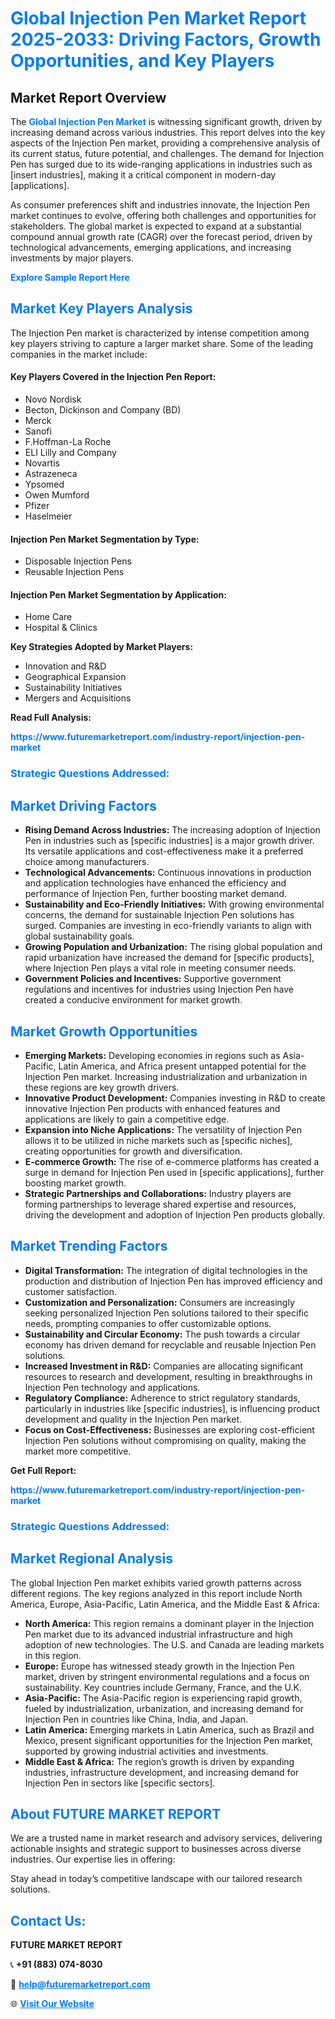 <h1 style="color: #007BFF;">Global Injection Pen Market Report 2025-2033: Driving Factors, Growth Opportunities, and Key Players</h1>

<section id="overview">
<h2>Market Report Overview</h2>
<p>The <a href="https://www.futuremarketreport.com/industry-report/injection-pen-market" style="color: #007BFF; text-decoration: none;"><strong>Global Injection Pen Market</strong></a> is witnessing significant growth, driven by increasing demand across various industries. This report delves into the key aspects of the Injection Pen market, providing a comprehensive analysis of its current status, future potential, and challenges. The demand for Injection Pen has surged due to its wide-ranging applications in industries such as [insert industries], making it a critical component in modern-day [applications].</p>
<p>As consumer preferences shift and industries innovate, the Injection Pen market continues to evolve, offering both challenges and opportunities for stakeholders. The global market is expected to expand at a substantial compound annual growth rate (CAGR) over the forecast period, driven by technological advancements, emerging applications, and increasing investments by major players.</p>
</section>

<section id="overview">
<p><a href="https://www.futuremarketreport.com/request-sample/reportId=64727" style="color: #007BFF; text-decoration: none;"><strong>Explore Sample Report Here</strong></a></p>
</section>

<section id="key-players">
<h2 style="color: #007BFF;">Market Key Players Analysis</h2>
<p>The Injection Pen market is characterized by intense competition among key players striving to capture a larger market share. Some of the leading companies in the market include:</p>
<h4>Key Players Covered in the Injection Pen Report:</h4>
<ul><li>Novo Nordisk</li><li>Becton, Dickinson and Company (BD)</li><li>Merck</li><li>Sanofi</li><li>F.Hoffman-La Roche</li><li>ELI Lilly and Company</li><li>Novartis</li><li>Astrazeneca</li><li>Ypsomed</li><li>Owen Mumford</li><li>Pfizer</li><li>Haselmeier</li></ul>
<h4>Injection Pen Market Segmentation by Type:</h4>
<ul><li>Disposable Injection Pens</li><li>Reusable Injection Pens</li></ul>

<h4>Injection Pen Market Segmentation by Application:</h4>
<ul><li>Home Care</li><li>Hospital &amp; Clinics</li></ul>
<p><strong>Key Strategies Adopted by Market Players:</strong></p>
<ul>
<li>Innovation and R&D</li>
<li>Geographical Expansion</li>
<li>Sustainability Initiatives</li>
<li>Mergers and Acquisitions</li>
</ul>
</section>

<section>
<p><strong>Read Full Analysis: </strong></p><a href="https://www.futuremarketreport.com/industry-report/injection-pen-market" style="color: #007BFF; text-decoration: none;"><strong>https://www.futuremarketreport.com/industry-report/injection-pen-market</strong></a>
<h3 style="color: #007BFF;">Strategic Questions Addressed:</h3>
</section>

<section id="driving-factors">
<h2 style="color: #007BFF;">Market Driving Factors</h2>
<ul>
<li><strong>Rising Demand Across Industries:</strong> The increasing adoption of Injection Pen in industries such as [specific industries] is a major growth driver. Its versatile applications and cost-effectiveness make it a preferred choice among manufacturers.</li>
<li><strong>Technological Advancements:</strong> Continuous innovations in production and application technologies have enhanced the efficiency and performance of Injection Pen, further boosting market demand.</li>
<li><strong>Sustainability and Eco-Friendly Initiatives:</strong> With growing environmental concerns, the demand for sustainable Injection Pen solutions has surged. Companies are investing in eco-friendly variants to align with global sustainability goals.</li>
<li><strong>Growing Population and Urbanization:</strong> The rising global population and rapid urbanization have increased the demand for [specific products], where Injection Pen plays a vital role in meeting consumer needs.</li>
<li><strong>Government Policies and Incentives:</strong> Supportive government regulations and incentives for industries using Injection Pen have created a conducive environment for market growth.</li>
</ul>
</section>

<section id="growth-opportunities">
<h2 style="color: #007BFF;">Market Growth Opportunities</h2>
<ul>
<li><strong>Emerging Markets:</strong> Developing economies in regions such as Asia-Pacific, Latin America, and Africa present untapped potential for the Injection Pen market. Increasing industrialization and urbanization in these regions are key growth drivers.</li>
<li><strong>Innovative Product Development:</strong> Companies investing in R&D to create innovative Injection Pen products with enhanced features and applications are likely to gain a competitive edge.</li>
<li><strong>Expansion into Niche Applications:</strong> The versatility of Injection Pen allows it to be utilized in niche markets such as [specific niches], creating opportunities for growth and diversification.</li>
<li><strong>E-commerce Growth:</strong> The rise of e-commerce platforms has created a surge in demand for Injection Pen used in [specific applications], further boosting market growth.</li>
<li><strong>Strategic Partnerships and Collaborations:</strong> Industry players are forming partnerships to leverage shared expertise and resources, driving the development and adoption of Injection Pen products globally.</li>
</ul>
</section>

<section id="trending-factors">
<h2 style="color: #007BFF;">Market Trending Factors</h2>
<ul>
<li><strong>Digital Transformation:</strong> The integration of digital technologies in the production and distribution of Injection Pen has improved efficiency and customer satisfaction.</li>
<li><strong>Customization and Personalization:</strong> Consumers are increasingly seeking personalized Injection Pen solutions tailored to their specific needs, prompting companies to offer customizable options.</li>
<li><strong>Sustainability and Circular Economy:</strong> The push towards a circular economy has driven demand for recyclable and reusable Injection Pen solutions.</li>
<li><strong>Increased Investment in R&D:</strong> Companies are allocating significant resources to research and development, resulting in breakthroughs in Injection Pen technology and applications.</li>
<li><strong>Regulatory Compliance:</strong> Adherence to strict regulatory standards, particularly in industries like [specific industries], is influencing product development and quality in the Injection Pen market.</li>
<li><strong>Focus on Cost-Effectiveness:</strong> Businesses are exploring cost-efficient Injection Pen solutions without compromising on quality, making the market more competitive.</li>
</ul>
</section>

<section>
<p><strong>Get Full Report: </strong></p><a href="https://www.futuremarketreport.com/industry-report/injection-pen-market" style="color: #007BFF; text-decoration: none;"><strong>https://www.futuremarketreport.com/industry-report/injection-pen-market</strong></a>
<h3 style="color: #007BFF;">Strategic Questions Addressed:</h3>
</section>


<section id="regional-analysis">
<h2 style="color: #007BFF;">Market Regional Analysis</h2>
<p>The global Injection Pen market exhibits varied growth patterns across different regions. The key regions analyzed in this report include North America, Europe, Asia-Pacific, Latin America, and the Middle East & Africa:</p>
<ul>
<li><strong>North America:</strong> This region remains a dominant player in the Injection Pen market due to its advanced industrial infrastructure and high adoption of new technologies. The U.S. and Canada are leading markets in this region.</li>
<li><strong>Europe:</strong> Europe has witnessed steady growth in the Injection Pen market, driven by stringent environmental regulations and a focus on sustainability. Key countries include Germany, France, and the U.K.</li>
<li><strong>Asia-Pacific:</strong> The Asia-Pacific region is experiencing rapid growth, fueled by industrialization, urbanization, and increasing demand for Injection Pen in countries like China, India, and Japan.</li>
<li><strong>Latin America:</strong> Emerging markets in Latin America, such as Brazil and Mexico, present significant opportunities for the Injection Pen market, supported by growing industrial activities and investments.</li>
<li><strong>Middle East & Africa:</strong> The region’s growth is driven by expanding industries, infrastructure development, and increasing demand for Injection Pen in sectors like [specific sectors].</li>
</ul>
</section>

<footer>
<h2 style="color: #007BFF;">About FUTURE MARKET REPORT</h2>
<p>We are a trusted name in market research and advisory services, delivering actionable insights and strategic support to businesses across diverse industries. Our expertise lies in offering:</p>

<p>Stay ahead in today’s competitive landscape with our tailored research solutions.</p>

<h2 style="color: #007BFF;">Contact Us:</h2>
<p><strong>FUTURE MARKET REPORT</strong></p>
<p>📞 <strong>+91 (883) 074-8030</strong></p>
<p>📧 <strong><a href="mailto:help@futuremarketreport.com" style="color: #007BFF;">help@futuremarketreport.com</a></strong></p>
<p>🌐 <strong><a href="https://www.futuremarketreport.com/" style="color: #007BFF;">Visit Our Website</a></strong></p>
</footer>
